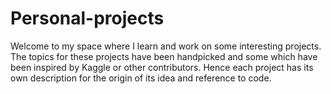# Personal-projects

Welcome to my space where I learn and work on some interesting projects.
The topics for these projects have been handpicked and some which have been inspired by Kaggle or other contributors. Hence each project has its own description for the origin of its idea and reference to code.
